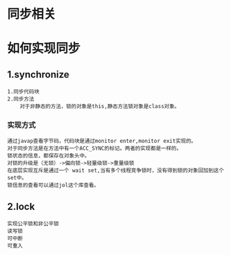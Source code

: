 # 同步相关

# 如何实现同步
## 1.synchronize
    1.同步代码块
    2.同步方法
        对于非静态的方法，锁的对象是this,静态方法锁对象是class对象。

### 实现方式
    通过javap查看字节码，代码块是通过monitor enter,monitor exit实现的。
    对于同步方法是在方法中有一个ACC_SYNC的标记。两者的实现都是一样的。
    锁状态的信息，都保存在对象头中。
    对锁的升级是（无锁）->偏向锁->轻量级锁->重量级锁
    在底层实现互斥是通过一个 wait set,当有多个线程竞争锁时，没有得到锁的对象回加到这个set中。
    锁信息的查看可以通过jol这个库查看。
    


## 2.lock
    实现公平锁和非公平锁
    读写锁
    可中断
    可重入
